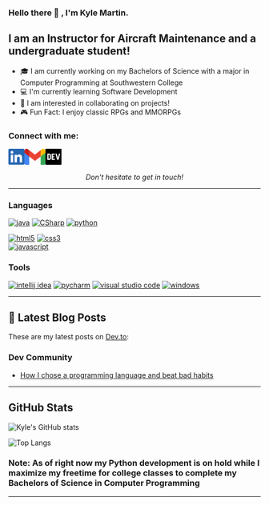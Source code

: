 ### Hello there :wave: , I'm Kyle Martin.

## I am an Instructor for Aircraft Maintenance and a undergraduate student!
- :mortar_board: I am currently working on my Bachelors of Science with a major in Computer Programming at Southwestern College
- :computer: I'm currently learning Software Development 
- :satellite: I am interested in collaborating on projects!
- :video_game: Fun Fact: I enjoy classic RPGs and MMORPGs 

### Connect with me:
	
[<img align="left" alt="Kyle | LinkedIn" height="32" src="./SocialLogo/LinkedIn.png" />][linkedin]
[<img align="left" alt="Kyle | Gmail" height="32" src="./SocialLogo/Gmail.png" />][gmail]
[<img align="left" alt="Kyle | Dev" height="32" src="./SocialLogo/Dev.png" />][dev]

<br><br>

<p align=center>
<em>Don't hesitate to get in touch!</em>
</p>

---

### Languages

[<img alt="java" width="48" src="https://img.icons8.com/color/240/000000/java-coffee-cup-logo.png" />][Java]
[<img alt="CSharp" width="48" src="https://www.puresourcecode.com/wp-content/uploads/2020/10/csharp-logo.png" />][CSharp]
[<img alt="python" width="48" src="https://img.icons8.com/color/240/000000/python.png" />][Python]

[<img alt="html5" width="48" src="https://img.icons8.com/color/240/000000/html-5.png" />][HTML5]
[<img alt="css3" width="48" src="https://img.icons8.com/color/240/000000/css3.png" />][CSS3]	
[<img alt="javascript" width="48" src="https://img.icons8.com/color/240/000000/javascript.png" />][JS]


### Tools 
[<img alt="intellij idea" width="48" src="https://img.icons8.com/color/240/000000/intellij-idea.png" />][IntelliJ]
[<img alt="pycharm" width="48" src="https://img.icons8.com/color/240/000000/pycharm.png" />][PyCharm]
[<img alt="visual studio code" width="48" src="https://img.icons8.com/fluent/240/000000/visual-studio-code-2019.png" />][VScode]
[<img alt="windows" width="48" src="https://img.icons8.com/color/240/000000/windows-10.png" />][Windows]

--- 

## :memo: Latest Blog Posts

These are my latest posts on [Dev.to](https://dev.to/thesnowmanndev):

### Dev Community

<!-- DEVTO:START -->
- [How I chose a programming language and beat bad habits](https://dev.to/thesnowmanndev/how-i-chose-a-programming-language-and-beat-bad-habits-2fa7)
<!-- DEVTO:END -->

---

## GitHub Stats

![Kyle's GitHub stats](https://github-readme-stats.vercel.app/api?username=Thesnowmanndev&count_private=true&include_all_commits=true&show_icons=true&theme=algolia)

![Top Langs](https://github-readme-stats.vercel.app/api/top-langs/?username=Thesnowmanndev&theme=algolia)

### Note: As of right now my Python development is on hold while I maximize my freetime for college classes to complete my Bachelors of Science in Computer Programming
---

[linkedin]: https://www.linkedin.com/in/developer-kyle-martin/
[gmail]: mailto:kyle.martin.0819@gmail.com
[dev]: https://dev.to/thesnowmanndev	

[Java]: https://docs.oracle.com/en/java/
[CSharp]: https://docs.microsoft.com/en-us/dotnet/csharp/
[Python]: https://www.python.org/
[HTML5]: https://developer.mozilla.org/en-US/docs/Web/HTML
[CSS3]: https://developer.mozilla.org/en-US/docs/Web/CSS
[JS]: https://developer.mozilla.org/en-US/docs/Web/JavaScript

[IntelliJ]: https://www.jetbrains.com/idea/
[PyCharm]: https://www.jetbrains.com/pycharm/
[VScode]: https://code.visualstudio.com/
[Windows]: https://www.microsoft.com/en-us/windows
